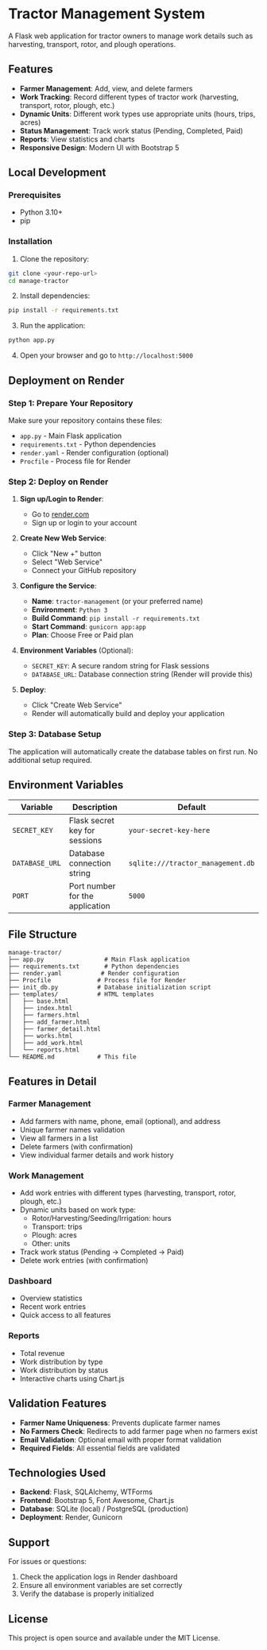 # Tractor Management System

A Flask web application for tractor owners to manage work details such as harvesting, transport, rotor, and plough operations.

## Features

- **Farmer Management**: Add, view, and delete farmers
- **Work Tracking**: Record different types of tractor work (harvesting, transport, rotor, plough, etc.)
- **Dynamic Units**: Different work types use appropriate units (hours, trips, acres)
- **Status Management**: Track work status (Pending, Completed, Paid)
- **Reports**: View statistics and charts
- **Responsive Design**: Modern UI with Bootstrap 5

## Local Development

### Prerequisites
- Python 3.10+
- pip

### Installation

1. Clone the repository:
```bash
git clone <your-repo-url>
cd manage-tractor
```

2. Install dependencies:
```bash
pip install -r requirements.txt
```

3. Run the application:
```bash
python app.py
```

4. Open your browser and go to `http://localhost:5000`

## Deployment on Render

### Step 1: Prepare Your Repository

Make sure your repository contains these files:
- `app.py` - Main Flask application
- `requirements.txt` - Python dependencies
- `render.yaml` - Render configuration (optional)
- `Procfile` - Process file for Render

### Step 2: Deploy on Render

1. **Sign up/Login to Render**:
   - Go to [render.com](https://render.com)
   - Sign up or login to your account

2. **Create New Web Service**:
   - Click "New +" button
   - Select "Web Service"
   - Connect your GitHub repository

3. **Configure the Service**:
   - **Name**: `tractor-management` (or your preferred name)
   - **Environment**: `Python 3`
   - **Build Command**: `pip install -r requirements.txt`
   - **Start Command**: `gunicorn app:app`
   - **Plan**: Choose Free or Paid plan

4. **Environment Variables** (Optional):
   - `SECRET_KEY`: A secure random string for Flask sessions
   - `DATABASE_URL`: Database connection string (Render will provide this)

5. **Deploy**:
   - Click "Create Web Service"
   - Render will automatically build and deploy your application

### Step 3: Database Setup

The application will automatically create the database tables on first run. No additional setup required.

## Environment Variables

| Variable | Description | Default |
|----------|-------------|---------|
| `SECRET_KEY` | Flask secret key for sessions | `your-secret-key-here` |
| `DATABASE_URL` | Database connection string | `sqlite:///tractor_management.db` |
| `PORT` | Port number for the application | `5000` |

## File Structure

```
manage-tractor/
├── app.py                 # Main Flask application
├── requirements.txt       # Python dependencies
├── render.yaml           # Render configuration
├── Procfile             # Process file for Render
├── init_db.py           # Database initialization script
├── templates/           # HTML templates
│   ├── base.html
│   ├── index.html
│   ├── farmers.html
│   ├── add_farmer.html
│   ├── farmer_detail.html
│   ├── works.html
│   ├── add_work.html
│   └── reports.html
└── README.md            # This file
```

## Features in Detail

### Farmer Management
- Add farmers with name, phone, email (optional), and address
- Unique farmer names validation
- View all farmers in a list
- Delete farmers (with confirmation)
- View individual farmer details and work history

### Work Management
- Add work entries with different types (harvesting, transport, rotor, plough, etc.)
- Dynamic units based on work type:
  - Rotor/Harvesting/Seeding/Irrigation: hours
  - Transport: trips
  - Plough: acres
  - Other: units
- Track work status (Pending → Completed → Paid)
- Delete work entries (with confirmation)

### Dashboard
- Overview statistics
- Recent work entries
- Quick access to all features

### Reports
- Total revenue
- Work distribution by type
- Work distribution by status
- Interactive charts using Chart.js

## Validation Features

- **Farmer Name Uniqueness**: Prevents duplicate farmer names
- **No Farmers Check**: Redirects to add farmer page when no farmers exist
- **Email Validation**: Optional email with proper format validation
- **Required Fields**: All essential fields are validated

## Technologies Used

- **Backend**: Flask, SQLAlchemy, WTForms
- **Frontend**: Bootstrap 5, Font Awesome, Chart.js
- **Database**: SQLite (local) / PostgreSQL (production)
- **Deployment**: Render, Gunicorn

## Support

For issues or questions:
1. Check the application logs in Render dashboard
2. Ensure all environment variables are set correctly
3. Verify the database is properly initialized

## License

This project is open source and available under the MIT License.